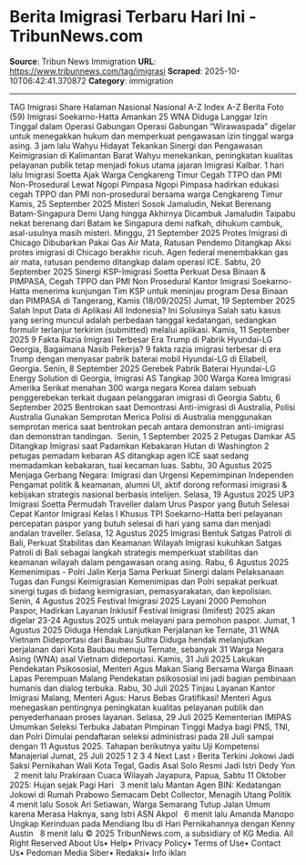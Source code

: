 # Berita Imigrasi Terbaru Hari Ini - TribunNews.com

**Source**: Tribun News Immigration
**URL**: https://www.tribunnews.com/tag/imigrasi
**Scraped**: 2025-10-10T06:42:41.370872
**Category**: immigration

---

TAG
Imigrasi
Share
Halaman Nasional
Nasional A-Z
Index A-Z
Berita Foto (59)
Imigrasi Soekarno-Hatta Amankan 25 WNA Diduga Langgar Izin Tinggal dalam Operasi Gabungan
Operasi Gabungan “Wirawaspada” digelar untuk menegakkan hukum dan memperkuat pengawasan izin tinggal warga asing.
3 jam lalu
Wahyu Hidayat Tekankan Sinergi dan Pengawasan Keimigrasian di Kalimantan Barat
Wahyu menekankan, peningkatan kualitas pelayanan publik tetap menjadi fokus utama jajaran Imigrasi Kalbar.
1 hari lalu
Imigrasi Soetta Ajak Warga Cengkareng Timur Cegah TTPO dan PMI Non-Prosedural Lewat Ngopi Pimpasa
Ngopi Pimpasa hadirkan edukasi cegah TPPO dan PMI non-prosedural bersama warga Cengkareng Timur
Kamis, 25 September 2025
Misteri Sosok Jamaludin, Nekat Berenang Batam-Singapura Demi Uang hingga Akhirnya Dicambuk
Jamaludin Taipabu nekat berenang dari Batam ke Singapura demi nafkah, dihukum cambuk, asal-usulnya masih misteri.
Minggu, 21 September 2025
Protes Imigrasi di Chicago Dibubarkan Pakai Gas Air Mata, Ratusan Pendemo Ditangkap
Aksi protes imigrasi di Chicago berakhir ricuh. Agen federal menembakkan gas air mata, ratusan pendemo ditangkap dalam operasi ICE.
Sabtu, 20 September 2025
Sinergi KSP-Imigrasi Soetta Perkuat Desa Binaan & PIMPASA, Cegah TPPO dan PMI Non Prosedural
Kantor Imigrasi Soekarno-Hatta menerima kunjungan Tim KSP untuk meninjau program Desa Binaan dan PIMPASA di Tangerang, Kamis (18/09/2025)
Jumat, 19 September 2025
Salah Input Data di Aplikasi All Indonesia? Ini Solusinya
Salah satu kasus yang sering muncul adalah perbedaan tanggal kedatangan, sedangkan formulir terlanjur terkirim (submitted) melalui aplikasi.
Kamis, 11 September 2025
9 Fakta Razia Imigrasi Terbesar Era Trump di Pabrik Hyundai-LG Georgia, Bagaimana Nasib Pekerja?
9 fakta razia imigrasi terbesar di era Trump dengan menyasar pabrik baterai mobil Hyundai-LG di Ellabell, Georgia.
Senin, 8 September 2025
Gerebek Pabrik Baterai Hyundai-LG Energy Solution di Georgia, Imigrasi AS Tangkap 300 Warga Korea
Imigrasi Amerika Serikat menahan 300 warga negara Korea dalam sebuah penggerebekan terkait dugaan pelanggaran imigrasi di Georgia
Sabtu, 6 September 2025
Bentrokan saat Demontrasi Anti-imigrasi di Australia, Polisi Australia Gunakan Semprotan Merica
Polisi di Australia menggunakan semprotan merica saat bentrokan pecah antara demonstran anti-imigrasi dan demonstran tandingan. 
Senin, 1 September 2025
2 Petugas Damkar AS Ditangkap Imigrasi saat Padamkan Kebakaran Hutan di Washington
2 petugas pemadam kebaran AS ditangkap agen ICE saat sedang memadamkan kebakaran, tuai kecaman luas.
Sabtu, 30 Agustus 2025
Menjaga Gerbang Negara: Imigrasi dan Urgensi Kepemimpinan Independen
Pengamat politik & keamanan, alumni UI, aktif dorong reformasi imigrasi & kebijakan strategis nasional berbasis intelijen.
Selasa, 19 Agustus 2025
UP3 Imigrasi Soetta Permudah Traveller dalam Urus Paspor yang Butuh Selesai Cepat
Kantor Imigrasi Kelas I Khusus TPI Soekarno-Hatta beri pelayanan percepatan paspor yang butuh selesai di hari yang sama dan menjadi andalan traveller.
Selasa, 12 Agustus 2025
Imigrasi Bentuk Satgas Patroli di Bali, Perkuat Stabilitas dan Keamanan Wilayah
Imigrasi kukuhkan Satgas Patroli di Bali sebagai langkah strategis memperkuat stabilitas dan keamanan wilayah dalam pengawasan orang asing.
Rabu, 6 Agustus 2025
Kemenimipas - Polri Jalin Kerja Sama Perkuat Sinergi dalam Pelaksanaan Tugas dan Fungsi Keimigrasian
Kemenimipas dan Polri sepakat perkuat sinergi tugas di bidang keimigrasian, pemasyarakatan, dan kepolisian.
Senin, 4 Agustus 2025
Festival Imigrasi 2025 Layani 2000 Pemohon Paspor, Hadirkan Layanan Inklusif
Festival Imigrasi (Imifest) 2025 akan digelar 23-24 Agustus 2025 untuk melayani para pemohon paspor.
Jumat, 1 Agustus 2025
Diduga Hendak Lanjutkan Perjalanan ke Ternate, 31 WNA Vietnam Dideportasi dari Baubau Sultra
Diduga hendak melanjutkan perjalanan dari Kota Baubau menuju Ternate, sebanyak 31 Warga Negara Asing (WNA) asal Vietnam dideportasi.
Kamis, 31 Juli 2025
Lakukan Pendekatan Psikososial, Menteri Agus Makan Siang Bersama Warga Binaan Lapas Perempuan Malang
Pendekatan psikososial ini jadi bagian pembinaan humanis dan dialog terbuka.
Rabu, 30 Juli 2025
Tinjau Layanan Kantor Imigrasi Malang, Menteri Agus: Harus Bebas Gratifikasi!
Menteri Agus menegaskan pentingnya peningkatan kualitas pelayanan publik dan penyederhanaan proses layanan.
Selasa, 29 Juli 2025
Kementerian IMIPAS Umumkan Seleksi Terbuka Jabatan Pimpinan Tinggi Madya bagi PNS, TNI, dan Polri
Dimulai pendaftaran seleksi administrasi pada 28 Juli sampai dengan 11 Agustus 2025. Tahapan berikutnya yaitu Uji Kompetensi Manajerial
Jumat, 25 Juli 2025
1
2
3
4
Next
Last ›
Berita Terkini
Jokowi Jadi Saksi Pernikahan Wali Kota Tegal, Gadis Asal Solo Resmi Jadi Istri Dedy Yon
  2 menit lalu
Prakiraan Cuaca Wilayah Jayapura, Papua, Sabtu 11 Oktober 2025: Hujan sejak Pagi Hari
  3 menit lalu
Mantan Agen BIN: Kedatangan Jokowi di Rumah Prabowo Semacam Debt Collector, Menagih Utang Politik
  4 menit lalu
Sosok Ari Setiawan, Warga Semarang Tutup Jalan Umum karena Merasa Haknya, sang Istri ASN Akpol
  6 menit lalu
Amanda Manopo Ungkap Kerinduan pada Mendiang Ibu di Hari Pernikahannya dengan Kenny Austin
  8 menit lalu
© 2025 TribunNews.com, a subsidiary of KG Media. All Right Reserved
About Us• Help• Privacy Policy• Terms of Use• Contact Us• Pedoman Media Siber• Redaksi• Info iklan
